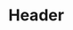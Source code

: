 <!-- TITLE: Computer Architecture -->
<!-- SUBTITLE: A quick summary of Computer Architecture -->

# Header